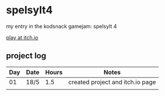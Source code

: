 # spelsylt4
my entry in the kodsnack gamejam: spelsylt 4

[play at itch.io](https://madeso.itch.io/spelsylt4)

## project log

| Day | Date | Hours | Notes |
|-----|------|-------|-------|
| 01  | 18/5 |  1.5  | created project and itch.io page |
|  |  |  |  |

